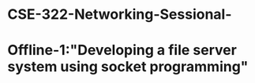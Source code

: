 # CSE-322-Networking-Sessional-

# Offline-1:"Developing a file server system using socket programming"
